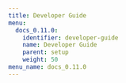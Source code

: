 ```yaml
---
title: Developer Guide
menu:
  docs_0.11.0:
    identifier: developer-guide
    name: Developer Guide
    parent: setup
    weight: 50
menu_name: docs_0.11.0
---
```


